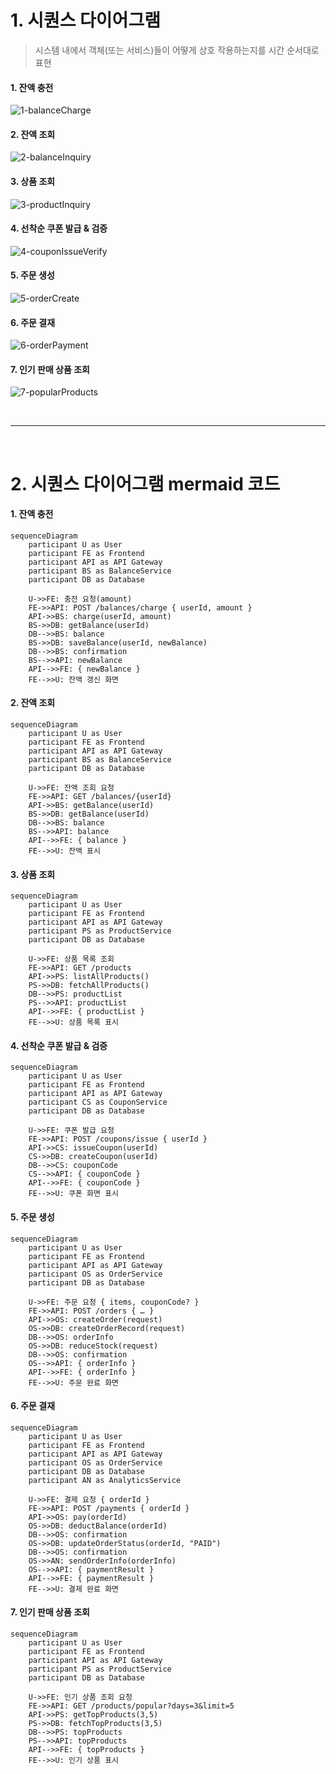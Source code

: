 # 1. 시퀀스 다이어그램

> 시스템 내에서 객체(또는 서비스)들이 어떻게 상호 작용하는지를 시간 순서대로 표현

#### 1. 잔액 충전
![1-balanceCharge](images/1-balanceCharge.png)

#### 2. 잔액 조회
![2-balanceInquiry](images/2-balanceInquiry.png)

#### 3. 상품 조회
![3-productInquiry](images/3-productInquiry.png)

#### 4. 선착순 쿠폰 발급 & 검증
![4-couponIssueVerify](images/4-couponIssueVerify.png)

#### 5. 주문 생성
![5-orderCreate](images/5-orderCreate.png)

#### 6. 주문 결재
![6-orderPayment](images/6-orderPayment.png)

#### 7. 인기 판매 상품 조회
![7-popularProducts](images/7-popularProducts.png)

<br>

---
<br>

# 2. 시퀀스 다이어그램 mermaid 코드

#### 1. 잔액 충전

```
sequenceDiagram
    participant U as User
    participant FE as Frontend
    participant API as API Gateway
    participant BS as BalanceService
    participant DB as Database

    U->>FE: 충전 요청(amount)
    FE->>API: POST /balances/charge { userId, amount }
    API->>BS: charge(userId, amount)
    BS->>DB: getBalance(userId)
    DB-->>BS: balance
    BS->>DB: saveBalance(userId, newBalance)
    DB-->>BS: confirmation
    BS-->>API: newBalance
    API-->>FE: { newBalance }
    FE-->>U: 잔액 갱신 화면
```

#### 2. 잔액 조회

```
sequenceDiagram
    participant U as User
    participant FE as Frontend
    participant API as API Gateway
    participant BS as BalanceService
    participant DB as Database

    U->>FE: 잔액 조회 요청
    FE->>API: GET /balances/{userId}
    API->>BS: getBalance(userId)
    BS->>DB: getBalance(userId)
    DB-->>BS: balance
    BS-->>API: balance
    API-->>FE: { balance }
    FE-->>U: 잔액 표시
```

#### 3. 상품 조회

```
sequenceDiagram
    participant U as User
    participant FE as Frontend
    participant API as API Gateway
    participant PS as ProductService
    participant DB as Database

    U->>FE: 상품 목록 조회
    FE->>API: GET /products
    API->>PS: listAllProducts()
    PS->>DB: fetchAllProducts()
    DB-->>PS: productList
    PS-->>API: productList
    API-->>FE: { productList }
    FE-->>U: 상품 목록 표시
```

#### 4. 선착순 쿠폰 발급 & 검증

```
sequenceDiagram
    participant U as User
    participant FE as Frontend
    participant API as API Gateway
    participant CS as CouponService
    participant DB as Database

    U->>FE: 쿠폰 발급 요청
    FE->>API: POST /coupons/issue { userId }
    API->>CS: issueCoupon(userId)
    CS->>DB: createCoupon(userId)
    DB-->>CS: couponCode
    CS-->>API: { couponCode }
    API-->>FE: { couponCode }
    FE-->>U: 쿠폰 화면 표시
```

#### 5. 주문 생성

```
sequenceDiagram
    participant U as User
    participant FE as Frontend
    participant API as API Gateway
    participant OS as OrderService
    participant DB as Database

    U->>FE: 주문 요청 { items, couponCode? }
    FE->>API: POST /orders { … }
    API->>OS: createOrder(request)
    OS->>DB: createOrderRecord(request)
    DB-->>OS: orderInfo
    OS->>DB: reduceStock(request)
    DB-->>OS: confirmation
    OS-->>API: { orderInfo }
    API-->>FE: { orderInfo }
    FE-->>U: 주문 완료 화면
```

#### 6. 주문 결재

```
sequenceDiagram
    participant U as User
    participant FE as Frontend
    participant API as API Gateway
    participant OS as OrderService
    participant DB as Database
    participant AN as AnalyticsService

    U->>FE: 결제 요청 { orderId }
    FE->>API: POST /payments { orderId }
    API->>OS: pay(orderId)
    OS->>DB: deductBalance(orderId)
    DB-->>OS: confirmation
    OS->>DB: updateOrderStatus(orderId, "PAID")
    DB-->>OS: confirmation
    OS->>AN: sendOrderInfo(orderInfo)
    OS-->>API: { paymentResult }
    API-->>FE: { paymentResult }
    FE-->>U: 결제 완료 화면
```

#### 7. 인기 판매 상품 조회

```
sequenceDiagram
    participant U as User
    participant FE as Frontend
    participant API as API Gateway
    participant PS as ProductService
    participant DB as Database

    U->>FE: 인기 상품 조회 요청
    FE->>API: GET /products/popular?days=3&limit=5
    API->>PS: getTopProducts(3,5)
    PS->>DB: fetchTopProducts(3,5)
    DB-->>PS: topProducts
    PS-->>API: topProducts
    API-->>FE: { topProducts }
    FE-->>U: 인기 상품 표시
```
